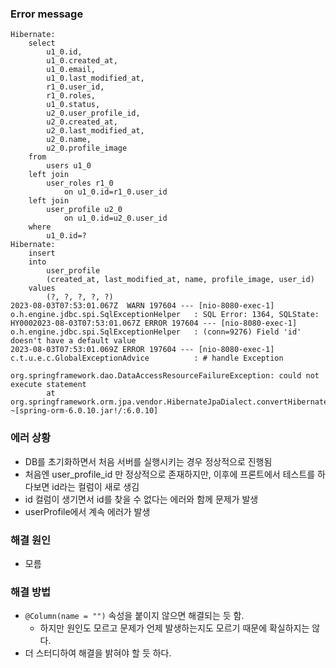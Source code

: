 ### Error message
```
Hibernate: 
    select
        u1_0.id,
        u1_0.created_at,
        u1_0.email,
        u1_0.last_modified_at,
        r1_0.user_id,
        r1_0.roles,
        u1_0.status,
        u2_0.user_profile_id,
        u2_0.created_at,
        u2_0.last_modified_at,
        u2_0.name,
        u2_0.profile_image 
    from
        users u1_0 
    left join
        user_roles r1_0 
            on u1_0.id=r1_0.user_id 
    left join
        user_profile u2_0 
            on u1_0.id=u2_0.user_id 
    where
        u1_0.id=?
Hibernate: 
    insert 
    into
        user_profile
        (created_at, last_modified_at, name, profile_image, user_id) 
    values
        (?, ?, ?, ?, ?)
2023-08-03T07:53:01.067Z  WARN 197604 --- [nio-8080-exec-1] o.h.engine.jdbc.spi.SqlExceptionHelper   : SQL Error: 1364, SQLState: HY0002023-08-03T07:53:01.067Z ERROR 197604 --- [nio-8080-exec-1] o.h.engine.jdbc.spi.SqlExceptionHelper   : (conn=9276) Field 'id' doesn't have a default value
2023-08-03T07:53:01.069Z ERROR 197604 --- [nio-8080-exec-1] c.t.u.e.c.GlobalExceptionAdvice          : # handle Exception

org.springframework.dao.DataAccessResourceFailureException: could not execute statement
        at org.springframework.orm.jpa.vendor.HibernateJpaDialect.convertHibernateAccessException(HibernateJpaDialect.java:253) ~[spring-orm-6.0.10.jar!/:6.0.10]
```

### 에러 상황
- DB를 초기화하면서 처음 서버를 실행시키는 경우 정상적으로 진행됨
- 처음엔 user_profile_id 만 정상적으로 존재하지만, 이후에 프론트에서 테스트를 하다보면 id라는 컬럼이 새로 생김
- id 컬럼이 생기면서 id를 찾을 수 없다는 에러와 함께 문제가 발생
- userProfile에서 계속 에러가 발생

### 해결 원인
- 모름

### 해결 방법
- `@Column(name = "")` 속성을 붙이지 않으면 해결되는 듯 함.
  - 하지만 원인도 모르고 문제가 언제 발생하는지도 모르기 때문에 확실하지는 않다.
- 더 스터디하여 해결을 밝혀야 할 듯 하다.